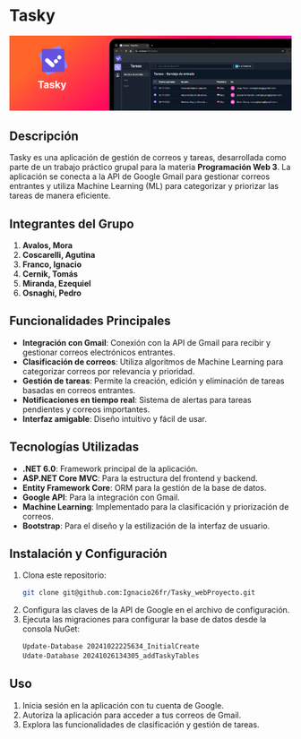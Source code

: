 # Tasky

![Tasky Banner](/banner.png) <!-- Aquí puedes agregar la URL de tu imagen tipo banner -->

## Descripción
Tasky es una aplicación de gestión de correos y tareas, desarrollada como parte de un trabajo práctico grupal para la materia **Programación Web 3**. La aplicación se conecta a la API de Google Gmail para gestionar correos entrantes y utiliza Machine Learning (ML) para categorizar y priorizar las tareas de manera eficiente.

## Integrantes del Grupo
1. **Avalos, Mora**
2. **Coscarelli, Agutina**
3. **Franco, Ignacio**
4. **Cernik, Tomás**
5. **Miranda, Ezequiel**
6. **Osnaghi, Pedro**

## Funcionalidades Principales
- **Integración con Gmail**: Conexión con la API de Gmail para recibir y gestionar correos electrónicos entrantes.
- **Clasificación de correos**: Utiliza algoritmos de Machine Learning para categorizar correos por relevancia y prioridad.
- **Gestión de tareas**: Permite la creación, edición y eliminación de tareas basadas en correos entrantes.
- **Notificaciones en tiempo real**: Sistema de alertas para tareas pendientes y correos importantes.
- **Interfaz amigable**: Diseño intuitivo y fácil de usar.

## Tecnologías Utilizadas
- **.NET 6.0**: Framework principal de la aplicación.
- **ASP.NET Core MVC**: Para la estructura del frontend y backend.
- **Entity Framework Core**: ORM para la gestión de la base de datos.
- **Google API**: Para la integración con Gmail.
- **Machine Learning**: Implementado para la clasificación y priorización de correos.
- **Bootstrap**: Para el diseño y la estilización de la interfaz de usuario.

## Instalación y Configuración
1. Clona este repositorio:
   ```bash
   git clone git@github.com:Ignacio26fr/Tasky_webProyecto.git

2. Configura las claves de la API de Google en el archivo de configuración.
3. Ejecuta las migraciones para configurar la base de datos desde la consola NuGet:
   ```bash
   Update-Database 20241022225634_InitialCreate
   Udate-Database 20241026134305_addTaskyTables

## Uso

1. Inicia sesión en la aplicación con tu cuenta de Google.
2. Autoriza la aplicación para acceder a tus correos de Gmail.
3. Explora las funcionalidades de clasificación y gestión de tareas.
